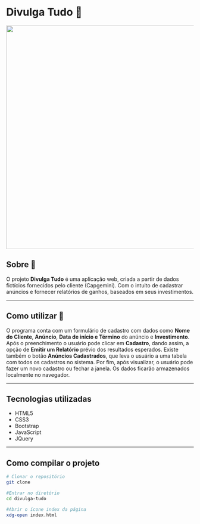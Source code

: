 # Divulga Tudo 📣  

<img src="https://ik.imagekit.io/ish51rfiqr/Captura_de_tela_de_2021-07-03_18-42-15_x1HOnSeqJ.png" width="600px" heigth="300px">

 ## Sobre 🔎
 O projeto **Divulga Tudo** é uma aplicação web, criada a partir de dados fictícios fornecidos pelo cliente (Capgemini). Com o intuito de cadastrar anúncios e fornecer relatórios de ganhos, baseados em seus investimentos.
 <hr>

 ## Como utilizar 📓

O programa conta com um formulário de cadastro com dados como **Nome do Cliente**, **Anúncio**, **Data de início e Término** do anúncio e **Investimento**. Após o preenchimento o usuário pode clicar em **Cadastro**, dando assim, a opção de **Emitir um Relatório** prévio dos resultados esperados. Existe também o botão **Anúncios Cadastrados**, que leva o usuário a uma tabela com todos os cadastros no sistema. Por fim, após visualizar, o usuário pode fazer um novo cadastro ou fechar a janela. Os dados ficarão armazenados localmente no navegador. 

<hr>

## Tecnologias utilizadas

+ HTML5
+ CSS3
+ Bootstrap
+ JavaScript
+ JQuery
<hr>

## Como compilar o projeto 
```bash
# Clonar o repositório
git clone 

#Entrar no diretório
cd divulga-tudo

#Abrir o ícone index da página
xdg-open index.html 
